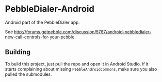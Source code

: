 PebbleDialer-Android
====================

Android part of the PebbleDialer app.

See http://forums.getpebble.com/discussion/5767/android-pebbledialer-new-call-controls-for-your-pebble

## Building

To build this project, just pull the repo and open it in Android Studio. If it starts complaining about missing `PebbleAndroidCommons`, make sure you also pulled the submodules.